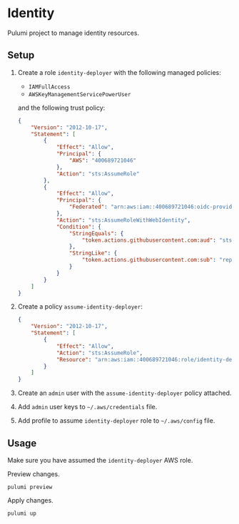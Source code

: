 # Identity
Pulumi project to manage identity resources.

## Setup
1. Create a role `identity-deployer` with the following managed policies:
    - `IAMFullAccess`
    - `AWSKeyManagementServicePowerUser`

    and the following trust policy:
    ```json
    {
        "Version": "2012-10-17",
        "Statement": [
            {
                "Effect": "Allow",
                "Principal": {
                    "AWS": "400689721046"
                },
                "Action": "sts:AssumeRole"
            },
            {
                "Effect": "Allow",
                "Principal": {
                    "Federated": "arn:aws:iam::400689721046:oidc-provider/token.actions.githubusercontent.com"
                },
                "Action": "sts:AssumeRoleWithWebIdentity",
                "Condition": {
                    "StringEquals": {
                        "token.actions.githubusercontent.com:aud": "sts.amazonaws.com"
                    },
                    "StringLike": {
                        "token.actions.githubusercontent.com:sub": "repo:ameier38/infrastructure:*"
                    }
                }
            }
        ]
    }
    ```

2. Create a policy `assume-identity-deployer`:
    ```json
    {
        "Version": "2012-10-17",
        "Statement": [
            {
                "Effect": "Allow",
                "Action": "sts:AssumeRole",
                "Resource": "arn:aws:iam::400689721046:role/identity-deployer"
            }
        ]
    }
    ```
3. Create an `admin` user with the `assume-identity-deployer` policy attached.
4. Add `admin` user keys to `~/.aws/credentials` file.
5. Add profile to assume `identity-deployer` role to `~/.aws/config` file.

## Usage
Make sure you have assumed the `identity-deployer` AWS role.

Preview changes.
```
pulumi preview
```

Apply changes.
```
pulumi up
```
